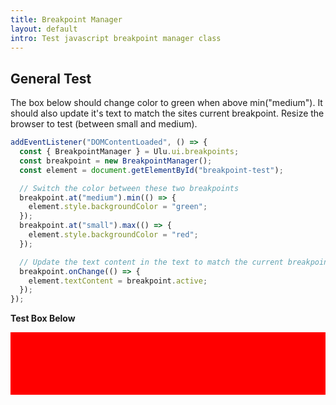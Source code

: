 ```yaml
---
title: Breakpoint Manager
layout: default
intro: Test javascript breakpoint manager class
---
```


## General Test

The box below should change color to green when above min("medium"). It should also update it's text to match the sites current breakpoint. Resize the browser to test (between small and medium).

```js
addEventListener("DOMContentLoaded", () => {
  const { BreakpointManager } = Ulu.ui.breakpoints;
  const breakpoint = new BreakpointManager();
  const element = document.getElementById("breakpoint-test");

  // Switch the color between these two breakpoints
  breakpoint.at("medium").min(() => {
    element.style.backgroundColor = "green";
  });
  breakpoint.at("small").max(() => {
    element.style.backgroundColor = "red";
  });

  // Update the text content in the text to match the current breakpoint
  breakpoint.onChange(() => {
    element.textContent = breakpoint.active;
  });
});
```

<p><strong>Test Box Below</strong></p>

<div id="breakpoint-test" style="background-color: red; height: 100px;"></div>

<script>
  addEventListener("DOMContentLoaded", () => {
    const { BreakpointManager } = Ulu.ui.breakpoints;
    const breakpoint = new BreakpointManager();
    const element = document.getElementById("breakpoint-test");

    // Switch the color between these two breakpoints
    breakpoint.at("medium").min(() => {
      element.style.backgroundColor = "green";
    });
    breakpoint.at("small").max(() => {
      element.style.backgroundColor = "red";
    });

    // Update the text content in the text to match the current breakpoint
    breakpoint.onChange(() => {
      element.textContent = breakpoint.active;
    });
  });
</script>